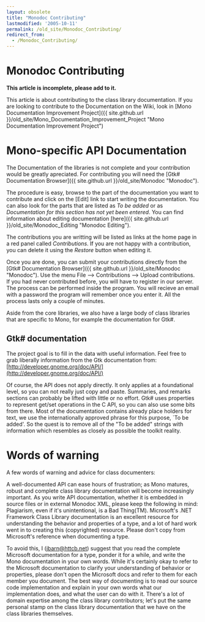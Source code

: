 ```yaml
---
layout: obsolete
title: "Monodoc Contributing"
lastmodified: '2005-10-11'
permalink: /old_site/Monodoc_Contributing/
redirect_from:
  - /Monodoc_Contributing/
---
```


Monodoc Contributing
====================

**This article is incomplete, please add to it.**

This article is about contributing to the class library documentation. If you are looking to contribute to the Documentation on the Wiki, look in [Mono Documentation Improvement Project]({{ site.github.url }}/old_site/Mono_Documentation_Improvement_Project "Mono Documentation Improvement Project")

Mono-specific API Documentation
===============================

The Documentation of the libraries is not complete and your contribution would be greatly apreciated. For contributing you will need the [Gtk\# Documentation Browser]({{ site.github.url }}/old_site/Monodoc "Monodoc").

The procedure is easy, browse to the part of the documentation you want to contribute and click on the [Edit] link to start writing the documentation. You can also look for the parts that are listed as *To be added* or as *Documentation for this section has not yet been entered*. You can find information about editing documentation [here]({{ site.github.url }}/old_site/Monodoc_Editing "Monodoc Editing").

The contributions you are writting will be listed as links at the home page in a red panel called *Contributions*. If you are not happy with a contribution, you can delete it using the *Restore* button when editing it.

Once you are done, you can submit your contributions directly from the [Gtk\# Documentation Browser]({{ site.github.url }}/old_site/Monodoc "Monodoc"). Use the menu File --\> Contributions --\> Upload contributions. If you had never contributed before, you will have to register in our server. The process can be performed inside the program. You will recieve an email with a password the program will remember once you enter it. All the process lasts only a couple of minutes.

Aside from the core libraries, we also have a large body of class libraries that are specific to Mono, for example the documentation for Gtk\#.

Gtk\# documentation
-------------------

The project goal is to fill in the data with useful information. Feel free to grab liberally information from the Gtk documentation from: [http://developer.gnome.org/doc/API/](http://developer.gnome.org/doc/API/)

Of course, the API does not apply directly. It only applies at a foundational level, so you can not really just copy and paste. Summaries, and remarks sections can probably be lifted with little or no effort. Gtk\# uses properties to represent get/set operations in the C API, so you can also use some bits from there. Most of the documentation contains already place holders for text, we use the internationally approved phrase for this purpose, \`To be added'. So the quest is to remove all of the "To be added" strings with information which resembles as closely as possible the toolkit reality.

Words of warning
================

A few words of warning and advice for class documenters:

A well-documented API can ease hours of frustration; as Mono matures, robust and complete class library documentation will become increasingly important. As you write API documentation, whether it is embedded in source files or in external Monodoc XML, please keep the following in mind: Plagiarism, even if it's unintentional, is a Bad Thing(TM). Microsoft's .NET Framework Class Library documentation is an excellent resource for understanding the behavior and properties of a type, and a lot of hard work went in to creating this (copyrighted) resource. Please don't copy from Microsoft's reference when documenting a type.

To avoid this, I ([jbarn@httcb.net](mailto:jbarn@httcb.net)) suggest that you read the complete Microsoft documentation for a type, ponder it for a while, and write the Mono documentation in your own words. While it's certainly okay to refer to the Microsoft documentation to clarify your understanding of behavior or properties, please don't open the Microsoft docs and refer to them for each member you document. The best way of documenting is to read our source code implementation and explain in your own words what our implementation does, and what the user can do with it. There's a lot of domain expertise among the class library contributors; let's put the same personal stamp on the class library documentation that we have on the class libraries themselves.

